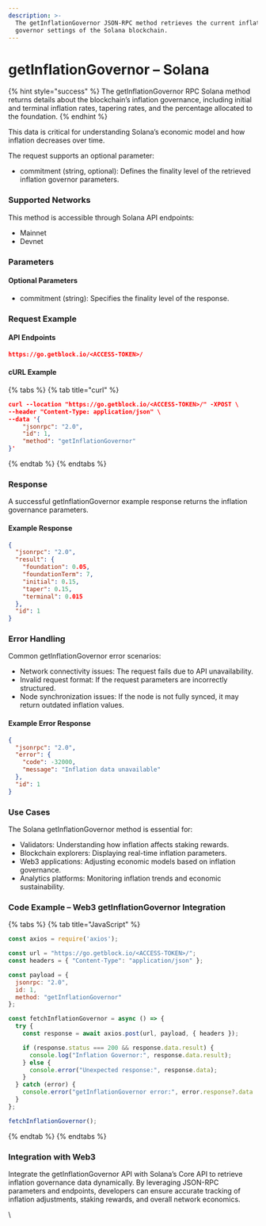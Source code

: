 ```yaml
---
description: >-
  The getInflationGovernor JSON-RPC method retrieves the current inflation
  governor settings of the Solana blockchain.
---
```


# getInflationGovernor – Solana

{% hint style="success" %}
The getInflationGovernor RPC Solana method returns details about the blockchain’s inflation governance, including initial and terminal inflation rates, tapering rates, and the percentage allocated to the foundation.&#x20;
{% endhint %}

This data is critical for understanding Solana’s economic model and how inflation decreases over time.

The request supports an optional parameter:

* commitment (string, optional): Defines the finality level of the retrieved inflation governor parameters.

### Supported Networks

This method is accessible through Solana API endpoints:

* Mainnet
* Devnet

### Parameters

#### Optional Parameters

* commitment (string): Specifies the finality level of the response.

### Request Example

#### API Endpoints

```json
https://go.getblock.io/<ACCESS-TOKEN>/
```

#### cURL Example

{% tabs %}
{% tab title="curl" %}
```json
curl --location "https://go.getblock.io/<ACCESS-TOKEN>/" -XPOST \
--header "Content-Type: application/json" \
--data '{
    "jsonrpc": "2.0",
    "id": 1,
    "method": "getInflationGovernor"
}'
```
{% endtab %}
{% endtabs %}

### Response

A successful getInflationGovernor example response returns the inflation governance parameters.

#### Example Response

```json
{
  "jsonrpc": "2.0",
  "result": {
    "foundation": 0.05,
    "foundationTerm": 7,
    "initial": 0.15,
    "taper": 0.15,
    "terminal": 0.015
  },
  "id": 1
}
```

### Error Handling

Common getInflationGovernor error scenarios:

* Network connectivity issues: The request fails due to API unavailability.
* Invalid request format: If the request parameters are incorrectly structured.
* Node synchronization issues: If the node is not fully synced, it may return outdated inflation values.

#### Example Error Response

```json
{
  "jsonrpc": "2.0",
  "error": {
    "code": -32000,
    "message": "Inflation data unavailable"
  },
  "id": 1
}
```

### Use Cases

The Solana getInflationGovernor method is essential for:

* Validators: Understanding how inflation affects staking rewards.
* Blockchain explorers: Displaying real-time inflation parameters.
* Web3 applications: Adjusting economic models based on inflation governance.
* Analytics platforms: Monitoring inflation trends and economic sustainability.

### Code Example – Web3 getInflationGovernor Integration

{% tabs %}
{% tab title="JavaScript" %}
```javascript
const axios = require('axios');

const url = "https://go.getblock.io/<ACCESS-TOKEN>/"; 
const headers = { "Content-Type": "application/json" };

const payload = {
  jsonrpc: "2.0",
  id: 1,
  method: "getInflationGovernor"
};

const fetchInflationGovernor = async () => {
  try {
    const response = await axios.post(url, payload, { headers });

    if (response.status === 200 && response.data.result) {
      console.log("Inflation Governor:", response.data.result);
    } else {
      console.error("Unexpected response:", response.data);
    }
  } catch (error) {
    console.error("getInflationGovernor error:", error.response?.data || error.message);
  }
};

fetchInflationGovernor();

```
{% endtab %}
{% endtabs %}

### Integration with Web3

Integrate the getInflationGovernor API with Solana’s Core API to retrieve inflation governance data dynamically. By leveraging JSON-RPC parameters and endpoints, developers can ensure accurate tracking of inflation adjustments, staking rewards, and overall network economics.

\
